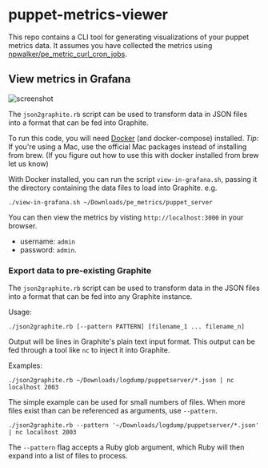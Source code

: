 # puppet-metrics-viewer

This repo contains a CLI tool for generating visualizations of your puppet
metrics data.  It assumes you have collected the metrics using  [npwalker/pe_metric_curl_cron_jobs](https://github.com/npwalker/pe_metric_curl_cron_jobs).

## View metrics in Grafana

![screenshot](./images/grafana.jpg)

 The `json2graphite.rb` script can be used to transform data in JSON files into a format that can be fed into Graphite.

To run this code, you will need [Docker](https://www.docker.com/products/overview) (and docker-compose) installed.  _Tip:_ If you're using a Mac, use the official Mac packages instead of installing from brew.  (If you figure out how to use this with docker installed from brew let us know)

With Docker installed, you can run the script `view-in-grafana.sh`, passing it the directory containing the data files to load into Graphite. e.g.

```
./view-in-grafana.sh ~/Downloads/pe_metrics/puppet_server
```

You can then view the metrics by visting `http://localhost:3000` in your browser.
 - username: `admin`
 - password: `admin`.

### Export data to pre-existing Graphite

The `json2graphite.rb` script can be used to transform data in the JSON files into a format that can be fed into any Graphite instance.

Usage:

```
./json2graphite.rb [--pattern PATTERN] [filename_1 ... filename_n]
```

Output will be lines in Graphite's plain text input format. This output can be fed through a tool like `nc` to inject it into Graphite.

Examples:

```
./json2graphite.rb ~/Downloads/logdump/puppetserver/*.json | nc localhost 2003
```

The simple example can be used for small numbers of files. When more files exist than can be referenced as arguments, use `--pattern`.

```
./json2graphite.rb --pattern '~/Downloads/logdump/puppetserver/*.json' | nc localhost 2003
```

The `--pattern` flag accepts a Ruby glob argument, which Ruby will then expand into a list of files to process.
